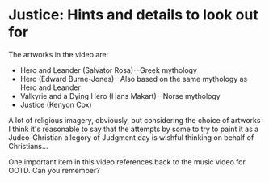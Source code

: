 # Justice: Hints and details to look out for

The artworks in the video are:

* Hero and Leander (Salvator Rosa)--Greek mythology
* Hero (Edward Burne-Jones)--Also based on the same mythology as Hero and Leander
* Valkyrie and a Dying Hero (Hans Makart)--Norse mythology
* Justice (Kenyon Cox)

A lot of religious imagery, obviously, but considering the choice of artworks I think it's reasonable to say
that the attempts by some to try to paint it as a Judeo-Christian allegory of Judgment day is wishful thinking
on behalf of Christians...

One important item in this video references back to the music video for OOTD. Can you remember?
